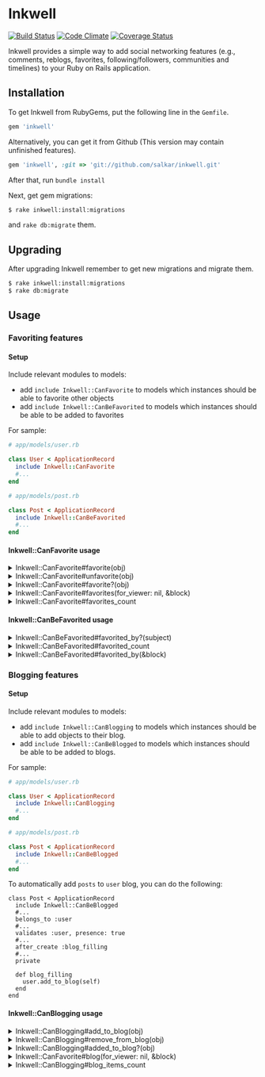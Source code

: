 # Inkwell
[![Build Status](https://api.travis-ci.org/salkar/inkwell.svg?branch=master)](https://travis-ci.org/salkar/inkwell)
[![Code Climate](https://codeclimate.com/github/salkar/inkwell/badges/gpa.svg)](https://codeclimate.com/github/salkar/inkwell)
[![Coverage Status](https://coveralls.io/repos/github/salkar/inkwell/badge.svg?branch=master)](https://coveralls.io/github/salkar/inkwell?branch=master)

Inkwell provides a simple way to add social networking features
(e.g., comments, reblogs, favorites, following/followers, communities
and timelines) to your Ruby on Rails application.

## Installation

To get Inkwell from RubyGems, put the following line in the `Gemfile`.

```ruby
gem 'inkwell'
```

Alternatively, you can get it from Github (This version may contain unfinished features).

```ruby
gem 'inkwell', :git => 'git://github.com/salkar/inkwell.git'
```

After that, run `bundle install`

Next, get gem migrations:

```bash
$ rake inkwell:install:migrations
```

and `rake db:migrate` them.

## Upgrading

After upgrading Inkwell remember to get new migrations and migrate them.

```bash
$ rake inkwell:install:migrations
$ rake db:migrate
```

## Usage

### Favoriting features

#### Setup

Include relevant modules to models:
* add `include Inkwell::CanFavorite` to models which instances should
be able to favorite other objects
* add `include Inkwell::CanBeFavorited` to models which instances should
be able to be added to favorites

For sample:

```ruby
# app/models/user.rb

class User < ApplicationRecord
  include Inkwell::CanFavorite
  #...
end

# app/models/post.rb

class Post < ApplicationRecord
  include Inkwell::CanBeFavorited
  #...
end
```

#### Inkwell::CanFavorite usage
<details>
  <summary>Inkwell::CanFavorite#favorite(obj)</summary>
  <p></p>

  ```ruby
  user.favorite(post)
  ```

  After that `post` will appear in the `user.favorites`. Also if `user`
  sees `post` in someone else's timelines (or blog, favorites, etc.),
  `post` will have `favorited_in_timeline` attribute with `true` value.
</details>

<details>
  <summary>Inkwell::CanFavorite#unfavorite(obj)</summary>
  <p></p>

  ```ruby
  user.unfavorite(post)
  ```

  Rolls back `favorite` effects.
</details>

<details>
  <summary>Inkwell::CanFavorite#favorite?(obj)</summary>
  <p></p>

```ruby
user.favorite?(post)
#=> false
user.favorite(post)
#=> true
user.favorite?(post)
#=> true
```

Check that `post` is added to favorites by `user`.

*Notice: if `obj` passed to `favorite`, `unfavorite` or `favorite?` does not
include `Inkwell::CanBeFavorited` `Inkwell::Errors::NotFavoritable` will
be raised*
</details>

<details>
  <summary id="inkwellcanfavoritefavoritesfor_viewer-nil-block">Inkwell::CanFavorite#favorites(for_viewer: nil, &block)</summary>
  <p></p>

  Return array of instances favorited by object.

  ```ruby
  user.favorites
  #=> [#<Post>, #<Comment>, ...]
  ```

  If `favorites` used without block, all favorited objects will be
  returned (without pagination, ordering, etc). In this case `Array` is
  returned not `Relation`!

  For perform operations on relation block should be used:

  ```ruby
  # Gemfile
  gem 'kaminari'

  # code

  user.favorites do |relation|
    relation.page(1).order('created_at DESC')
  end
  #=> [#<Post>, #<Comment>, ...]
  ```

  *Notice: `relation` is relation of Inkwell::Favorite instances (internal
  Inkwell model)*

  *Notice: realization with block looks complicated, but it helps with
  solve troubles with many-to-many relations through other polymorphic
  relations on both sides.*

  If there is necessary to get each result's object with flags for another
  `user` (`favorited_in_timeline`, `reblogged_in_timeline`, etc.),
  `for_viewer` should be passed:

  ```ruby
  user.favorite(post)
  user.favorite(other_post)
  other_user.favorite(other_post)
  result = user.favorites(for_viewer: other_user)
  result.detect{|item| item == post}.favorited_in_timeline
  #=> false
  result.detect{|item| item == other_post}.favorited_in_timeline
  #=> true
  ```
</details>

<details>
  <summary>Inkwell::CanFavorite#favorites_count</summary>
  <p></p>

  ```ruby
  post.favorited_by.each do |obj|
    obj.favorites_count
  end
  ```

  Use `favorites_count` (instead of `obj.favorites.count` or
  `obj.inkwell_favorited.count` for sample) for prevent `n+1` because
  `favorites_count` get counter from inkwell cache included in `favorited_by`
  by default.
</details>

#### Inkwell::CanBeFavorited usage

<details>
  <summary>Inkwell::CanBeFavorited#favorited_by?(subject)</summary>
  <p></p>

  ```ruby
  post.favorited_by?(user)
  #=> false
  user.favorite(post)
  #=> true
  post.favorited_by?(user)
  #=> true
  ```

  Check that `post` is added to favorites by `user`.

  *Notice: if `subject` does not include `Inkwell::CanFavorite`
  `Inkwell::Errors::CannotFavorite` will be raised*
</details>

<details>
  <summary>Inkwell::CanBeFavorited#favorited_count</summary>
  <p></p>

```ruby
user.favorites.each do |obj|
  obj.favorited_count
end
```

Use `favorited_count` (instead of `obj.favorited_by.count` or
`obj.inkwell_favorited.count` for sample) for prevent `n+1` because
`favorites_count` get counter from inkwell cache included in `favorites`
by default.
</details>

<details>
  <summary>Inkwell::CanBeFavorited#favorited_by(&block)</summary>
  <p></p>

  Return array of instances who favorite this object.

  ```ruby
  post.favorited_by
  #=> [#<User>, #<Community>, ...] # Array, NOT Relation
  ```

  ```ruby
  # Gemfile
  gem 'kaminari'

  # code

  user.favorited_by do |relation|
    # relation - Inkwell::Favorite relation
    relation.page(1).order('created_at DESC')
  end
  #=> [#<User>, #<Community>, ...] # Array, NOT Relation
  ```

  *Notice: for more details see
  [Inkwell::CanFavorite#favorites](#inkwellcanfavoritefavoritesfor_viewer-nil-block)
  . It works the same way.*
</details>

### Blogging features

#### Setup

Include relevant modules to models:
* add `include Inkwell::CanBlogging` to models which instances should
be able to add objects to their blog.
* add `include Inkwell::CanBeBlogged` to models which instances should
be able to be added to blogs.

For sample:

```ruby
# app/models/user.rb

class User < ApplicationRecord
  include Inkwell::CanBlogging
  #...
end

# app/models/post.rb

class Post < ApplicationRecord
  include Inkwell::CanBeBlogged
  #...
end
```

To automatically add `posts` to `user` blog, you can do the following:

```
class Post < ApplicationRecord
  include Inkwell::CanBeBlogged
  #...
  belongs_to :user
  #...
  validates :user, presence: true
  #...
  after_create :blog_filling
  #...
  private

  def blog_filling
    user.add_to_blog(self)
  end
end
```

#### Inkwell::CanBlogging usage

<details>
  <summary>Inkwell::CanBlogging#add_to_blog(obj)</summary>
  <p></p>

  ```ruby
  user.add_to_blog(post)
  ```

  After that `post` will appear in the `user.blog`.
</details>

<details>
  <summary>Inkwell::CanBlogging#remove_from_blog(obj)</summary>
  <p></p>

  ```ruby
  user.remove_from_blog(post)
  ```

  Rolls back `add_to_blog` effects.
</details>

<details>
  <summary>Inkwell::CanBlogging#added_to_blog?(obj)</summary>
  <p></p>

  ```ruby
  user.added_to_blog?(post)
  #=> false
  user.add_to_blog(post)
  #=> true
  user.added_to_blog?(post)
  #=> true
  ```

  Check that `post` is added to `user's` blog.

  *Notice: if `obj` passed to `add_to_blog`, `remove_from_blog` or
  `added_to_blog?` does not include `Inkwell::CanBeBlogged`
  `Inkwell::Errors::NotBloggable` will be raised*
</details>

<details>
  <summary>Inkwell::CanFavorite#blog(for_viewer: nil, &block)</summary>
  <p></p>

  Return array of instances blogged and reblogged by object.

  ```ruby
  user.blogs
  #=> [#<Post>, #<Comment>, ...] # array NOT relation
  ```

  ```ruby
  # Gemfile
  gem 'kaminari'

  # code

  user.blogs do |relation|
    # relation - Inkwell::BlogItem relation
    relation.page(1).order('created_at DESC')
  end
  #=> [#<Post>, #<Comment>, ...]
  ```

  If there is necessary to get each result's object with flags for another
  `user` (`reblogged_in_timeline`, `favorited_in_timeline`, etc.),
  `for_viewer` should be passed:

  ```ruby
  user.add_to_blog(post)
  user.add_to_blog(other_post)
  other_user.reblog(other_post)
  result = user.blog(for_viewer: other_user)
  result.detect{|item| item == post}.reblogged_in_timeline
  #=> false
  result.detect{|item| item == other_post}.reblogged_in_timeline
  #=> true
  ```

  *Notice: for more details see
  [Inkwell::CanFavorite#favorites](#inkwellcanfavoritefavoritesfor_viewer-nil-block)
  . It works the same way.*
</details>

<details>
  <summary>Inkwell::CanBlogging#blog_items_count</summary>
  <p></p>

  Return added to blog objects count (including reblogs).

  ```ruby
  user.blog_items_count
  ```

  Use `blog_items_count` instead of `obj.blog_items.count` or
  `obj.inkwell_blog_items.count` for sample for prevent `n+1`.
</details>
